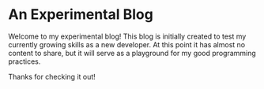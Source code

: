 # An Experimental Blog

Welcome to my experimental blog! This blog is initially created to test my currently growing skills as a new 
developer. At this point it has almost no content to share, but it will serve as a playground for my 
good programming practices.


Thanks for checking it out! 
